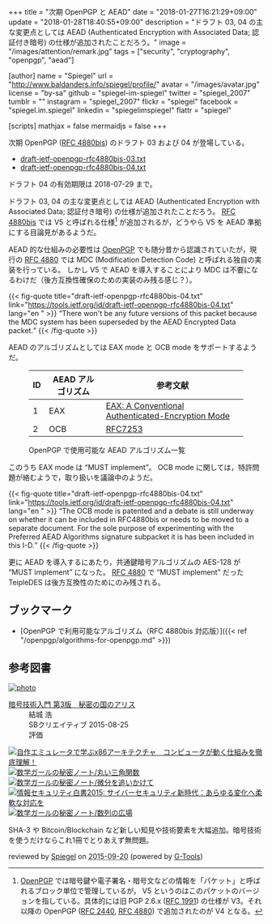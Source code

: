 +++
title = "次期 OpenPGP と AEAD"
date =  "2018-01-27T16:21:29+09:00"
update =  "2018-01-28T18:40:55+09:00"
description = "ドラフト 03, 04 の主な変更点としては AEAD (Authenticated Encryption with Associated Data; 認証付き暗号) の仕様が追加されたことだろう。"
image = "/images/attention/remark.jpg"
tags = ["security", "cryptography", "openpgp", "aead"]

[author]
  name      = "Spiegel"
  url       = "http://www.baldanders.info/spiegel/profile/"
  avatar    = "/images/avatar.jpg"
  license   = "by-sa"
  github    = "spiegel-im-spiegel"
  twitter   = "spiegel_2007"
  tumblr    = ""
  instagram = "spiegel_2007"
  flickr    = "spiegel"
  facebook  = "spiegel.im.spiegel"
  linkedin  = "spiegelimspiegel"
  flattr    = "spiegel"

[scripts]
  mathjax = false
  mermaidjs = false
+++

次期 OpenPGP ([RFC 4880bis]) のドラフト 03 および 04 が登場している。

- [draft-ietf-openpgp-rfc4880bis-03.txt](https://tools.ietf.org/id/draft-ietf-openpgp-rfc4880bis-03.txt)
- [draft-ietf-openpgp-rfc4880bis-04.txt](https://tools.ietf.org/id/draft-ietf-openpgp-rfc4880bis-04.txt)

ドラフト 04 の有効期限は 2018-07-29 まで。

ドラフト 03, 04 の主な変更点としては AEAD (Authenticated Encryption with Associated Data; 認証付き暗号) の仕様が追加されたことだろう。
[RFC 4880bis] では V5 と呼ばれる仕様[^pct1] が追加されるが，どうやら V5 を AEAD 準拠にする目論見があるようだ。

[^pct1]: [OpenPGP] では暗号鍵や電子署名・暗号文などの情報を「パケット」と呼ばれるブロック単位で管理しているが， V5 というのはこのパケットのバージョンを指している。具体的には旧 PGP 2.6.x ([RFC 1991]) の仕様が V3。それ以降の OpenPGP ([RFC 2440], [RFC 4880]) で追加されたのが V4 となる。

AEAD 的な仕組みの必要性は [OpenPGP] でも随分昔から認識されていたが，現行の [RFC 4880] では MDC (Modification Detection Code) と呼ばれる独自の実装を行っている。
しかし V5 で AEAD を導入することにより MDC は不要になるわけだ（後方互換性確保のための実装のみ残る感じ？）。

{{< fig-quote title="draft-ietf-openpgp-rfc4880bis-04.txt" link="https://tools.ietf.org/id/draft-ietf-openpgp-rfc4880bis-04.txt" lang="en   " >}}
<q>There won't be any future versions of this packet because the MDC system has been superseded by the AEAD Encrypted Data packet.</q>
{{< /fig-quote >}}

AEAD のアルゴリズムとしては EAX mode と OCB mode をサポートするようだ。

<figure>
<table>
<thead>
<tr><th>ID</th><th>AEAD アルゴリズム</th><th>参考文献</th></tr>
</thead>
<tbody>
<tr>
<td class='right'>1</td>
<td class="nowrap">EAX</td>
<td><a href="https://eprint.iacr.org/2003/069">EAX: A Conventional Authenticated-Encryption Mode</a></td>
</tr><tr>
<td class='right'>2</td>
<td class="nowrap">OCB</td>
<td><a href="https://tools.ietf.org/html/rfc7253">RFC7253</a></td>
</tr>
</tbody>
</table>
<figcaption>OpenPGP で使用可能な AEAD アルゴリズム一覧</figcaption>
</figure>

このうち EAX mode は “MUST implement”。
OCB mode に関しては，特許問題が絡むようで，取り扱いを議論中のようだ。

{{< fig-quote title="draft-ietf-openpgp-rfc4880bis-04.txt" link="https://tools.ietf.org/id/draft-ietf-openpgp-rfc4880bis-04.txt" lang="en   " >}}
<q>The OCB mode is patented and a debate is still underway on whether it can be included in RFC4880bis or needs to be moved to a separate document.  For the sole purpose of experimenting with the Preferred AEAD Algorithms signature subpacket it is has been included in this I-D.</q>
{{< /fig-quote >}}

更に AEAD を導入するにあたり，共通鍵暗号アルゴリズムの AES-128 が “MUST implement” になった。
[RFC 4880] で “MUST implement” だった TeipleDES は後方互換性のためにのみ残される。

[OpenPGP]: http://openpgp.org/
[RFC 1991]: http://tools.ietf.org/html/rfc1991 "RFC 1991 - OpenPGP Message Format"
[RFC 2440]: https://tools.ietf.org/html/rfc2440 "RFC 2440 - OpenPGP Message Format"
[RFC 4880]: http://tools.ietf.org/html/rfc4880 "RFC 4880 - OpenPGP Message Format"
[RFC 4880bis]: https://datatracker.ietf.org/doc/draft-ietf-openpgp-rfc4880bis/ "draft-ietf-openpgp-rfc4880bis - OpenPGP Message Format"

## ブックマーク

- [OpenPGP で利用可能なアルゴリズム（RFC 4880bis 対応版）]({{< ref "/openpgp/algorithms-for-openpgp.md" >}})

## 参考図書

<div class="hreview" ><a class="item url" href="http://www.amazon.co.jp/exec/obidos/ASIN/B015643CPE/baldandersinf-22/"><img src="http://ecx.images-amazon.com/images/I/51t6yHHVwEL._SL160_.jpg" alt="photo" class="photo"  /></a><dl ><dt class="fn"><a class="item url" href="http://www.amazon.co.jp/exec/obidos/ASIN/B015643CPE/baldandersinf-22/">暗号技術入門 第3版　秘密の国のアリス</a></dt><dd>結城 浩 </dd><dd>SBクリエイティブ 2015-08-25</dd><dd>評価<abbr class="rating" title="5"><img src="http://g-images.amazon.com/images/G/01/detail/stars-5-0.gif" alt="" /></abbr> </dd></dl><p class="similar"><a href="http://www.amazon.co.jp/exec/obidos/ASIN/B0148FQNVC/baldandersinf-22/" target="_top"><img src="http://images.amazon.com/images/P/B0148FQNVC.09._SCTHUMBZZZ_.jpg"  alt="自作エミュレータで学ぶx86アーキテクチャ　コンピュータが動く仕組みを徹底理解！"  /></a> <a href="http://www.amazon.co.jp/exec/obidos/ASIN/B00W6NCLJM/baldandersinf-22/" target="_top"><img src="http://images.amazon.com/images/P/B00W6NCLJM.09._SCTHUMBZZZ_.jpg"  alt="数学ガールの秘密ノート/丸い三角関数"  /></a> <a href="http://www.amazon.co.jp/exec/obidos/ASIN/B00Y9EYOIW/baldandersinf-22/" target="_top"><img src="http://images.amazon.com/images/P/B00Y9EYOIW.09._SCTHUMBZZZ_.jpg"  alt="数学ガールの秘密ノート/微分を追いかけて"  /></a> <a href="http://www.amazon.co.jp/exec/obidos/ASIN/B012BYBTZC/baldandersinf-22/" target="_top"><img src="http://images.amazon.com/images/P/B012BYBTZC.09._SCTHUMBZZZ_.jpg"  alt="情報セキュリティ白書2015: サイバーセキュリティ新時代：あらゆる変化へ柔軟な対応を"  /></a> <a href="http://www.amazon.co.jp/exec/obidos/ASIN/B00W6NCLL0/baldandersinf-22/" target="_top"><img src="http://images.amazon.com/images/P/B00W6NCLL0.09._SCTHUMBZZZ_.jpg"  alt="数学ガールの秘密ノート/数列の広場"  /></a> </p>
<p class="description">SHA-3 や Bitcoin/Blockchain など新しい知見や技術要素を大幅追加。暗号技術を使うだけならこれ1冊でとりあえず無問題。</p>
<p class="gtools" >reviewed by <a href='#maker' class='reviewer'>Spiegel</a> on <abbr class="dtreviewed" title="2015-09-20">2015-09-20</abbr> (powered by <a href="http://www.goodpic.com/mt/aws/index.html" >G-Tools</a>)</p>
</div>
